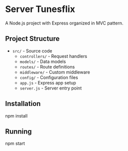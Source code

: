 # Server Tunesflix

A Node.js project with Express organized in MVC pattern.

## Project Structure

- `src/` - Source code
  - `controllers/` - Request handlers
  - `models/` - Data models
  - `routes/` - Route definitions
  - `middleware/` - Custom middleware
  - `config/` - Configuration files
  - `app.js` - Express app setup
  - `server.js` - Server entry point

## Installation

npm install

## Running

npm start
